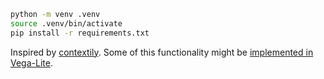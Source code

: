```bash
python -m venv .venv
source .venv/bin/activate
pip install -r requirements.txt
```

Inspired by [contextily](https://github.com/geopandas/contextily). Some of this functionality might be [implemented in Vega-Lite](https://github.com/vega/vega-lite/pull/8885).